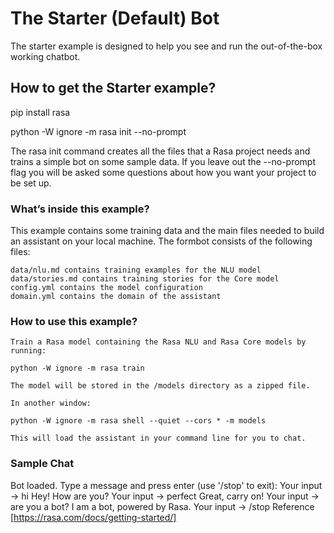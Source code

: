 # The Starter (Default) Bot

The starter example is designed to help you see and run the out-of-the-box working chatbot.

## How to get the Starter example?

pip install rasa

python -W ignore -m rasa init --no-prompt

The rasa init command creates all the files that a Rasa project needs and trains a simple bot on some sample data. If you leave out the --no-prompt flag you will be asked some questions about how you want your project to be set up.


### What’s inside this example?

This example contains some training data and the main files needed to build an assistant on your local machine. The formbot consists of the following files:

    data/nlu.md contains training examples for the NLU model
    data/stories.md contains training stories for the Core model
    config.yml contains the model configuration
    domain.yml contains the domain of the assistant
       

### How to use this example?    

    Train a Rasa model containing the Rasa NLU and Rasa Core models by running:

    python -W ignore -m rasa train

    The model will be stored in the /models directory as a zipped file.

    In another window:

    python -W ignore -m rasa shell --quiet --cors * -m models 

    This will load the assistant in your command line for you to chat.
    

### Sample Chat   


Bot loaded. Type a message and press enter (use '/stop' to exit): Your input -> hi Hey! How are you? Your input -> perfect Great, carry on! Your input -> are you a bot? I am a bot, powered by Rasa. Your input -> /stop
Reference
[https://rasa.com/docs/getting-started/]
